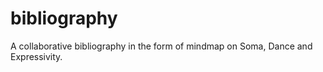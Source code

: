 # bibliography
A collaborative bibliography in the form of mindmap on Soma, Dance and Expressivity.

